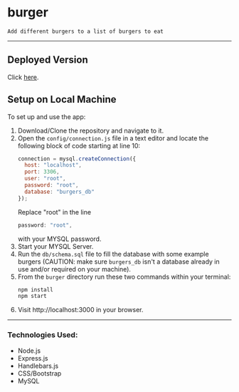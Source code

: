 # burger
`Add different burgers to a list of burgers to eat`
___

## Deployed Version
Click [here](https://burger-handlebars-app1.herokuapp.com/).

## Setup on Local Machine

To set up and use the app:
  1. Download/Clone the repository and navigate to it.
  1. Open the `config/connection.js` file in a text editor and locate the following block of code starting at line 10:
      ```javascript
      connection = mysql.createConnection({
        host: "localhost",
        port: 3306,
        user: "root",
        password: "root",
        database: "burgers_db"
      });
      ```
      Replace "root" in the line
      ```javascript
      password: "root",
      ```
      with your MYSQL password.
  1. Start your MYSQL Server.
  1. Run the `db/schema.sql` file to fill the database with some example burgers (CAUTION: make sure `burgers_db` isn't a database already in use and/or required on your machine).
  1. From the `burger` directory run these two commands within your terminal:
      ```bash
      npm install
      npm start
      ```
  1. Visit http://localhost:3000 in your browser.

---
### Technologies Used:
* Node.js
* Express.js
* Handlebars.js
* CSS/Bootstrap
* MySQL


